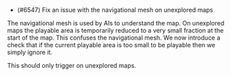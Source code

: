 - (#6547) Fix an issue with the navigational mesh on unexplored maps

The navigational mesh is used by AIs to understand the map. On unexplored maps the playable area is temporarily reduced to a very small fraction at the start of the map. This confuses the navigational mesh. We now introduce a check that if the current playable area is too small to be playable then we simply ignore it.

This should only trigger on unexplored maps.
